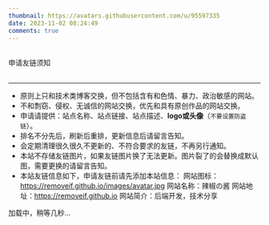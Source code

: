 ```yaml
---
thumbnail: https://avatars.githubusercontent.com/u/95597335
date: 2023-11-02 08:24:49
comments: true
---
```


<div class="friend-title-item"><br>申请友链须知<br><br><hr></div>

- 原则上只和技术类博客交换，但不包括含有和色情、暴力、政治敏感的网站。
- 不和剽窃、侵权、无诚信的网站交换，优先和具有原创作品的网站交换。
- 申请请提供：站点名称、站点链接、站点描述、**logo或头像**（`不要设置防盗链`）。
- 排名不分先后，刷新后重排，更新信息后请留言告知。
- 会定期清理很久很久不更新的、不符合要求的友链，不再另行通知。
- 本站不存储友链图片，如果友链图片换了无法更新。图片裂了的会替换成默认图，需要更换的请留言告知。
- 本站友链信息如下，申请友链前请先添加本站信息：
    网站图标：https://removeif.github.io/images/avatar.jpg
    网站名称：辣椒の酱
    网站地址：https://removeif.github.io
    网站简介：后端开发，技术分享


<script type="text/javascript" defer src="/js/friend.js"></script>
<div class="links-content">加载中，稍等几秒...</div>
